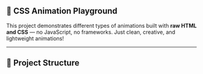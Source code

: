 ## 🎨 CSS Animation Playground

This project demonstrates different types of animations built with **raw HTML and CSS** — no JavaScript, no frameworks. Just clean, creative, and lightweight animations!

---

## 📂 Project Structure

